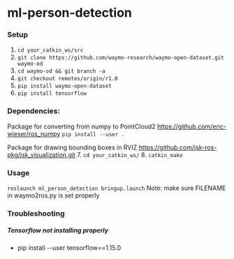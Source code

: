 # ml-person-detection

### Setup
1. `cd your_catkin_ws/src`
2. `git clone https://github.com/waymo-research/waymo-open-dataset.git waymo-od`
3. `cd waymo-od && git branch -a`
4. `git checkout remotes/origin/r1.0`
5. `pip install waymo-open-dataset`
6. `pip install tensorflow`


### Dependencies:
Package for converting from numpy to PointCloud2
https://github.com/eric-wieser/ros_numpy
`pip install --user .`

Package for drawing bounding boxes in RVIZ
https://github.com/jsk-ros-pkg/jsk_visualization.git
7. `cd your_catkin_ws/`
8. `catkin_make`

### Usage
`roslaunch ml_person_detection bringup.launch`
Note: make sure FILENAME in waymo2ros.py is set properly

### Troubleshooting
##### Tensorflow not installing properly
+ pip install --user tensorflow==1.15.0
<!-- For python3: `pip3 install --user tensorflow==1.14.0`
For python2 (use with ROS): `python -m pip install --user --ignore-installed tensorflow` -->

